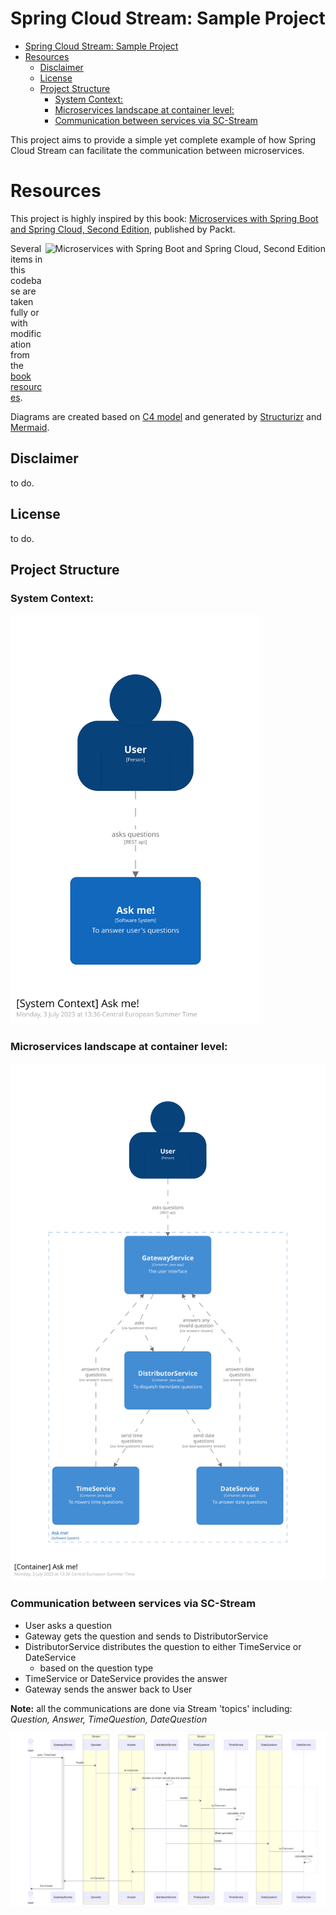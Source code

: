 # Spring Cloud Stream: Sample Project

- [Spring Cloud Stream: Sample Project](#spring-cloud-stream-sample-project)
- [Resources](#resources)
  - [Disclaimer](#disclaimer)
  - [License](#license)
  - [Project Structure](#project-structure)
    - [System Context:](#system-context)
    - [Microservices landscape at container level:](#microservices-landscape-at-container-level)
    - [Communication between services via SC-Stream](#communication-between-services-via-sc-stream)


This project aims to provide a simple yet complete example of how Spring Cloud Stream can facilitate the communication between microservices.

# Resources

This project is highly inspired by this book: [Microservices with Spring Boot and Spring Cloud, Second Edition](https://www.packtpub.com/product/microservices-with-spring-boot-and-spring-cloud-second-edition/9781801072977), published by Packt. 

<a href="https://www.packtpub.com/product/microservices-with-spring-boot-and-spring-cloud-second-edition/9781801072977"><img src="https://static.packt-cdn.com/products/9781801072977/cover/normal" alt="Microservices with Spring Boot and Spring Cloud, Second Edition" height="256px" align="right"></a>

Several items in this codebase are taken fully or with modification from the [book resources](https://github.com/PacktPublishing/Microservices-with-Spring-Boot-and-Spring-Cloud-2E).

Diagrams are created based on [C4 model](https://c4model.com) and generated by [Structurizr](https://structurizr.com) and [Mermaid](https://mermaid.js.org). 

## Disclaimer

to do.

## License

to do.

## Project Structure

### System Context:

<img src="doc/structurizr-1-SystemContext-001.svg" alt="System context" width="400">

### Microservices landscape at container level:

<img src="doc/structurizr-1-Container-001.svg" alt="Containers" width="800">

### Communication between services via SC-Stream

* User asks a question
* Gateway gets the question and sends to DistributorService
* DistributorService distributes the question to either TimeService or DateService
    * based on the question type
* TimeService or DateService provides the answer
* Gateway sends the answer back to User

**Note:** all the communications are done via Stream 'topics' including: *Question, Answer, TimeQuestion, DateQuestion*

<img src="doc/system-landscape.svg" alt="System landscape">

